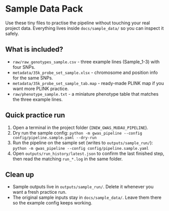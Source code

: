 # Sample Data Pack

Use these tiny files to practise the pipeline without touching your real project data. Everything lives inside `docs/sample_data/` so you can inspect it safely.

## What is included?
- `raw/raw_genotypes_sample.csv` - three example lines (Sample_1-3) with four SNPs.
- `metadata/35k_probe_set_sample.xlsx` - chromosome and position info for the same SNPs.
- `metadata/35k_probe_set_sample_tab.map` - ready-made PLINK map if you want more PLINK practice.
- `raw/phenotype_sample.txt` - a miniature phenotype table that matches the three example lines.

## Quick practice run
1. Open a terminal in the project folder (`INEW_GWAS_MUDAU_PIPELINE`).
2. Dry run the sample config: `python -m gwas_pipeline --config config/pipeline.sample.yaml --dry-run`
3. Run the pipeline on the sample set (writes to `outputs/sample_run/`): `python -m gwas_pipeline --config config/pipeline.sample.yaml`
4. Open `outputs/run_history/latest.json` to confirm the last finished step, then read the matching `run_*.log` in the same folder.

## Clean up
- Sample outputs live in `outputs/sample_run/`. Delete it whenever you want a fresh practice run.
- The original sample inputs stay in `docs/sample_data/`. Leave them there so the example config keeps working.
